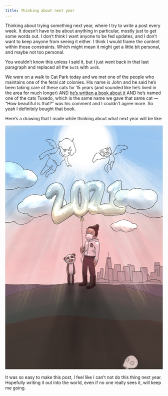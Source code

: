 ```yaml
---
title: Thinking about next year
---
```


Thinking about trying something next year, where I try to write a post every week. It doesn’t have to be about anything in particular, mostly just to get some words out. I don’t think I want anyone to be fed updates, and I don’t want to keep anyone from seeing it either. I think I would frame the content within those constraints. Which might mean it might get a little bit personal, and maybe not too personal.

You wouldn’t know this unless I said it, but I just went back in that last paragraph and replaced all the `but`s with `and`s.

We were on a walk to Cat Park today and we met one of the people who maintains one of the feral cat colonies. His name is John and he said he’s been taking care of these cats for 15 years (and sounded like he’s lived in the area for much longer) AND [he’s written a book about it](https://www.barnesandnoble.com/w/colony-of-cats-john-kasper/1136601520) AND he’s named one of the cats Tuxedo, which is the same name we gave that same cat — “How beautiful is that?” was his comment and I couldn’t agree more. So yeah I definitely bought that book.

Here’s a drawing that I made while thinking about what next year will be like:

![An illustration: Yoko in a mask, standing on a hill with water and a skyline of Lower Manhattan in the background. Panda is next to her, also wearing a mask. Yoko is holding a big balloon that says “2021,” which goes into the clouds. Above the clouds are Little Wing and a Winged Panda, looking down at Yoko and Panda. There is a sun shining down, coming a little bit through the clouds. Deep in the ground of the hill, there is a skull.](/assets/images/2020-12-26-2021-balloon.jpg)

It was so easy to make this post, I feel like I can’t not do this thing next year. Hopefully writing it out into the world, even if no one really sees it, will keep me going.